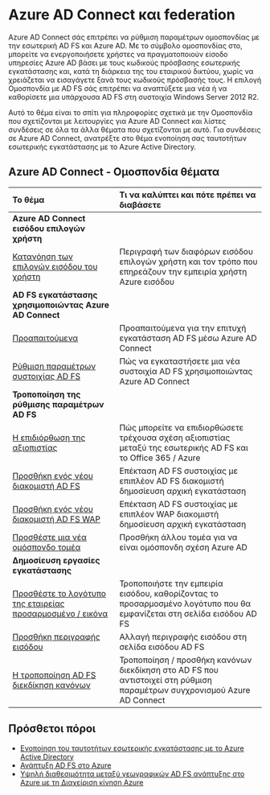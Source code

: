 <properties
    pageTitle="Azure AD Connect και Ομοσπονδία | Microsoft Azure"
    description="Αυτή η σελίδα είναι η κεντρική θέση για όλα τα έγγραφα σχετικά με τις λειτουργίες AD FS χρησιμοποιώντας Azure AD Connect"
    services="active-directory"
    documentationCenter=""
    authors="anandyadavmsft"
    manager="femila"
    editor=""/>

<tags
    ms.service="active-directory"
    ms.workload="identity"
    ms.tgt_pltfrm="na"
    ms.devlang="na"
    ms.topic="article"
    ms.date="10/03/2016"
    ms.author="anandy"/>


# <a name="azure-ad-connect-and-federation"></a>Azure AD Connect και federation

Azure AD Connect σάς επιτρέπει να ρύθμιση παραμέτρων ομοσπονδίας με την εσωτερική AD FS και Azure AD. Με το σύμβολο ομοσπονδίας στο, μπορείτε να ενεργοποιήσετε χρήστες να πραγματοποιούν είσοδο υπηρεσίες Azure AD βάσει με τους κωδικούς πρόσβασης εσωτερικής εγκατάστασης και, κατά τη διάρκεια της του εταιρικού δικτύου, χωρίς να χρειάζεται να εισαγάγετε ξανά τους κωδικούς πρόσβασής τους. Η επιλογή Ομοσπονδία με AD FS σάς επιτρέπει να αναπτύξετε μια νέα ή να καθορίσετε μια υπάρχουσα AD FS στη συστοιχία Windows Server 2012 R2.

Αυτό το θέμα είναι το σπίτι για πληροφορίες σχετικά με την Ομοσπονδία που σχετίζονται με λειτουργίες για Azure AD Connect και λίστες συνδέσεις σε όλα τα άλλα θέματα που σχετίζονται με αυτό. Για συνδέσεις σε Azure AD Connect, ανατρέξτε στο θέμα ενοποίηση σας ταυτοτήτων εσωτερικής εγκατάστασης με το Azure Active Directory.

## <a name="azure-ad-connect---federation-topics"></a>Azure AD Connect - Ομοσπονδία θέματα

| Το θέμα | Τι να καλύπτει και πότε πρέπει να διαβάσετε |
|:------|:-----------|
| **Azure AD Connect εισόδου επιλογών χρήστη** ||
| [Κατανόηση των επιλογών εισόδου του χρήστη](active-directory-aadconnect-user-signin.md) | Περιγραφή των διαφόρων εισόδου επιλογών χρήστη και τον τρόπο που επηρεάζουν την εμπειρία χρήστη Azure εισόδου |
| **AD FS εγκατάστασης χρησιμοποιώντας Azure AD Connect**||
| [Προαπαιτούμενα](active-directory-aadconnect-get-started-custom.md#ad-fs-configuration-pre-requisites) | Προαπαιτούμενα για την επιτυχή εγκατάσταση AD FS μέσω Azure AD Connect|
| [Ρύθμιση παραμέτρων συστοιχίας AD FS](active-directory-aadconnect-get-started-custom.md#configuring-federation-with-ad-fs) | Πώς να εγκαταστήσετε μια νέα συστοιχία AD FS χρησιμοποιώντας Azure AD Connect |
| **Τροποποίηση της ρύθμισης παραμέτρων AD FS** | |
| [Η επιδιόρθωση της αξιοπιστίας](active-directory-aadconnect-federation-management.md#reparing-the-trust) | Πώς μπορείτε να επιδιορθώσετε τρέχουσα σχέση αξιοπιστίας μεταξύ της εσωτερικής AD FS και το Office 365 / Azure |
| [Προσθήκη ενός νέου διακομιστή AD FS](active-directory-aadconnect-federation-management.md#adding-a-new-ad-fs-server) | Επέκταση AD FS συστοιχίας με επιπλέον AD FS διακομιστή δημοσίευση αρχική εγκατάσταση |
| [Προσθήκη ενός νέου διακομιστή AD FS WAP](active-directory-aadconnect-federation-management.md#adding-a-new-wap-server) | Επέκταση AD FS συστοιχίας με επιπλέον WAP διακομιστή δημοσίευση αρχική εγκατάσταση |
| [Προσθέστε μια νέα ομόσπονδο τομέα](active-directory-aadconnect-federation-management.md#add-a-new-federated-domain) | Προσθήκη άλλου τομέα για να είναι ομόσπονδη σχέση Azure AD |
|**Δημοσίευση εργασίες εγκατάστασης**||
| [Προσθέστε το λογότυπο της εταιρείας προσαρμοσμένο / εικόνα](active-directory-aadconnect-federation-management.md#add-custom-company-logo-or-illustration)| Τροποποιήστε την εμπειρία εισόδου, καθορίζοντας το προσαρμοσμένο λογότυπο που θα εμφανίζεται στη σελίδα εισόδου AD FS |
| [Προσθήκη περιγραφής εισόδου](active-directory-aadconnect-federation-management.md#add-sign-in-description) | Αλλαγή περιγραφής εισόδου στη σελίδα εισόδου AD FS | 
| [Η τροποποίηση AD FS διεκδίκηση κανόνων](active-directory-aadconnect-federation-management.md#modifying-ad-fs-claim-rules) | Τροποποίηση / προσθήκη κανόνων διεκδίκηση στο AD FS που αντιστοιχεί στη ρύθμιση παραμέτρων συγχρονισμού Azure AD Connect |


## <a name="additional-resources"></a>Πρόσθετοι πόροι

* [Ενοποίηση του ταυτοτήτων εσωτερικής εγκατάστασης με το Azure Active Directory](active-directory-aadconnect.md)
* [Ανάπτυξη AD FS στο Azure](active-directory-aadconnect-azure-adfs.md)
* [Υψηλή διαθεσιμότητα μεταξύ γεωγραφικών AD FS ανάπτυξης στο Azure με τη Διαχείριση κίνηση Azure](active-directory-adfs-in-azure-with-azure-traffic-manager.md)


